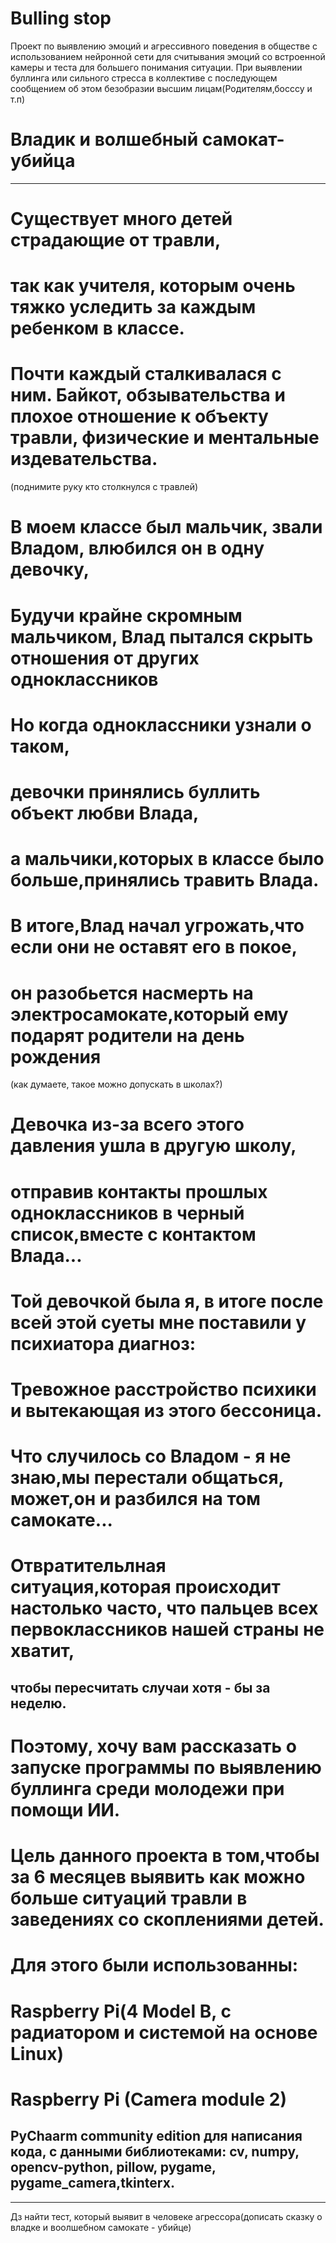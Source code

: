 # Bulling stop 
Проект по выявлению эмоций и агрессивного поведения в обществе
с использованием нейронной сети для считывания эмоций  со встроенной камеры 
и теста для большего понимания ситуации.
При выявлении буллинга или сильного стресса в коллективе с последующем сообщением об этом безобразии высшим лицам(Родителям,босссу и т.п)

# Владик и волшебный самокат-убийца

------------------------------------------------------------------------------------------------------------------------------------------
# Существует много детей страдающие от травли,
# так как учителя, которым очень тяжко уследить за каждым ребенком в классе.
# Почти каждый сталкивалася с ним. Байкот, обзывательства и плохое отношение к объекту травли, физические и ментальные издевательства.
(поднимите руку кто столкнулся с травлей)
# В моем классе был мальчик, звали Владом, влюбился он в одну девочку,
# Будучи крайне скромным мальчиком, Влад пытался скрыть отношения от других одноклассников
# Но когда одноклассники узнали о таком,
# девочки принялись буллить объект любви Влада,
# а мальчики,которых в классе было больше,принялись травить Влада.
# В итоге,Влад начал угрожать,что если они не оставят его в покое, 
# он разобьется насмерть на электросамокате,который ему подарят родители на день рождения
(как думаете, такое можно допускать в школах?)
# Девочка из-за всего этого давления ушла в другую школу, 
# отправив контакты прошлых одноклассников в черный список,вместе с контактом Влада...
# Той девочкой была я, в итоге после всей этой суеты мне поставили у психиатора диагноз:
# Тревожное расстройство психики и вытекающая из этого бессоница.
# Что случилось со Владом - я не знаю,мы перестали общаться, может,он и разбился на том самокате...
# Отвратительлная ситуация,которая происходит настолько часто, что пальцев всех первоклассников нашей страны не хватит, 
чтобы пересчитать случаи хотя - бы за неделю.
-----------------------------------------------------------------------------------------------------------------------------------------
# Поэтому, хочу вам рассказать о запуске программы по выявлению буллинга среди молодежи при помощи ИИ.
# Цель данного проекта в том,чтобы за 6 месяцев выявить как можно больше ситуаций травли в заведениях со скоплениями детей.
# Для этого были использованны:
# Raspberry Pi(4 Model B, с радиатором и системой на основе Linux)

# Raspberry Pi (Camera module 2)

PyChaarm community edition для написания кода, с данными библиотеками: cv, numpy, opencv-python, pillow, pygame, pygame_camera,tkinterx.
------------------------------------------------------------------------------------------------------------------------------------------

------------------------------------------------------------------------------------------------------------------------------------------
Дз найти тест, который выявит в человеке агрессора(дописать сказку о владке и воолшебном самокате - убийце)